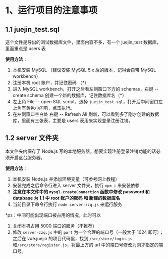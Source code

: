# 1、运行项目的注意事项
## 1.1 juejin_test.sql
这个文件是导出的测试数据库文件，里面内容不多，有一个 juejin_test 数据库，里面重点是 users 表

**使用方法**：
  1. 本机安装 MySQL （建议安装 MySQL 5.x 后的版本，记得会自带 MySQL workbench）
  2. 注册本机 root 账户，并记住密码 （*）
  3. 进入 MySQL workbench，打开之后看左侧窗口下方的 schemas，右键 -- create schema 创建一个新的数据库，记住数据库名（*）
  4. 左上角 File -- open SQL script，选择 `juejin_test.sql`，打开后中间窗口左上角有黄色小闪电，点击执行。
  5. 在左侧窗口空白处 右键 -- Refresh All 刷新，可以看到多了刚才创建的数据库，里面有三张表，主要是 users 表用来实现登录注册注销。

## 1.2 server 文件夹
本文件夹内保存了 Node.js 写的本地服务器，想要实现注册登录注销功能的话必须开启这台服务器。

**使用方法**：
  1. 本机安装 Node.js 并添加环境变量（可参考网上教程）
  2. 安装完成之后命令行进入 server 文件夹，执行 `npm i` 来安装依赖
  3. **注意在本文件中的 `mysql.createConnection` 函数中修改 password 和 database 为 1.1 中 root 账户的密码 和 新建的数据库名**
  4. 当前目录下命令行执行 `node server-zzq.js` 来运行服务

  *ps：中间可能出现端口被占用的情况，此时可以
  1. 关闭本机占用 5000 端口的服务（不推荐）
  2. 修改 `server-zzq.js` 中的 `port` 为一个合理的端口号（一般大于 1024 即可）；之后在 vue.juejin 的项目代码里，找到 `/src/store/login.js`和`/src/store/register.js`，将最上方的 url 中的端口号修改为刚才指定的端口号。



